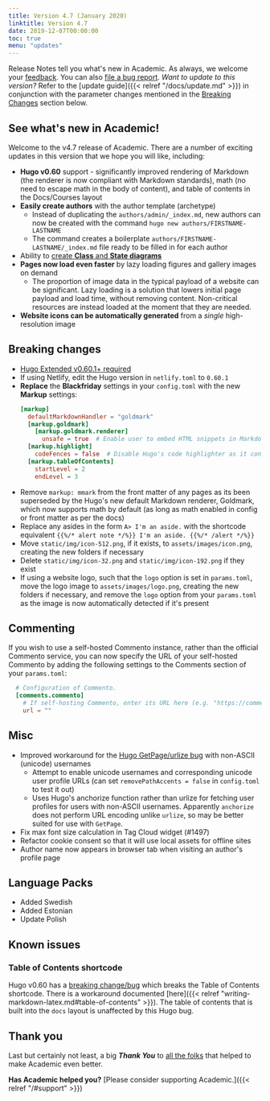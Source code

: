 ```yaml
---
title: Version 4.7 (January 2020)
linktitle: Version 4.7
date: 2019-12-07T00:00:00
toc: true
menu: "updates"
---
```


Release Notes tell you what's new in Academic. As always, we welcome your [feedback](https://github.com/gcushen/hugo-academic/issues). You can also [file a bug report](https://github.com/gcushen/hugo-academic/issues). *Want to update to this version?* Refer to the [update guide]({{< relref "/docs/update.md" >}}) in conjunction with the parameter changes mentioned in the [Breaking Changes](#breaking-changes) section below.

## See what's new in Academic!

Welcome to the v4.7 release of Academic. There are a number of exciting updates in this version that we hope you will like, including:

- **Hugo v0.60** support - significantly improved rendering of Markdown (the renderer is now compliant with Markdown standards), math (no need to escape math in the body of content), and table of contents in the Docs/Courses layout
- **Easily create authors** with the author template (archetype)
  - Instead of duplicating the `authors/admin/_index.md`, new authors can now be created with the command `hugo new authors/FIRSTNAME-LASTNAME`
  - The command creates a boilerplate `authors/FIRSTNAME-LASTNAME/_index.md` file ready to be filled in for each author
- Ability to [create **Class** and **State diagrams**](https://academic-demo.netlify.com/post/writing-technical-content/)
- **Pages now load even faster** by lazy loading figures and gallery images on demand
  - The proportion of image data in the typical payload of a website can be significant. Lazy loading is a solution that lowers initial page payload and load time, without removing content. Non-critical resources are instead loaded at the moment that they are needed.
- **Website icons can be automatically generated** from a _single_ high-resolution image

## Breaking changes

- [Hugo Extended v0.60.1+ required](https://github.com/gohugoio/hugo/releases/tag/v0.60.1)
- If using Netlify, edit the Hugo version in `netlify.toml` to `0.60.1`
- **Replace** the **Blackfriday** settings in your `config.toml` with the new **Markup** settings:
    ```toml
    [markup]
      defaultMarkdownHandler = "goldmark"
      [markup.goldmark]
        [markup.goldmark.renderer]
          unsafe = true  # Enable user to embed HTML snippets in Markdown content.
      [markup.highlight]
        codeFences = false  # Disable Hugo's code highlighter as it conflicts with Academic's highligher.
      [markup.tableOfContents]
        startLevel = 2
        endLevel = 3
    ```
- Remove `markup: mmark` from the front matter of any pages as its been superseded by the Hugo's new default Markdown renderer, Goldmark, which now supports math by default (as long as math enabled in config or front matter as per the docs)
- Replace any asides in the form `A> I'm an aside.` with the shortcode equivalent `{{%/* alert note */%}} I'm an aside. {{%/* /alert */%}}`
- Move `static/img/icon-512.png`, if it exists, to `assets/images/icon.png`, creating the new folders if necessary
- Delete `static/img/icon-32.png` and `static/img/icon-192.png` if they exist
- If using a website logo, such that the `logo` option is set in `params.toml`, move the logo image to `assets/images/logo.png`, creating the new folders if necessary, and remove the `logo` option from your `params.toml` as the image is now automatically detected if it's present

## Commenting

If you wish to use a self-hosted Commento instance, rather than the official Commento service, you can now specify the URL of your self-hosted Commento by adding the following settings to the Comments section of your `params.toml`:

```toml
  # Configuration of Commento.
  [comments.commento]
    # If self-hosting Commento, enter its URL here (e.g. "https://commento.?.com"), otherwise leave empty.
    url = ""
```

## Misc

- Improved workaround for the [Hugo GetPage/urlize bug](https://github.com/gohugoio/hugo/issues/5687) with non-ASCII (unicode) usernames
  - Attempt to enable unicode usernames and corresponding unicode user profile URLs (can set `removePathAccents = false` in `config.toml` to test it out)
  - Uses Hugo's anchorize function rather than urlize for fetching user profiles for users with non-ASCII usernames. Apparently `anchorize` does not perform URL encoding unlike `urlize`, so may be better suited for use with `GetPage`.
- Fix max font size calculation in Tag Cloud widget (#1497)
- Refactor cookie consent so that it will use local assets for offline sites
- Author name now appears in browser tab when visiting an author's profile page

## Language Packs

- Added Swedish
- Added Estonian
- Update Polish

## Known issues

### Table of Contents shortcode

Hugo v0.60 has a [breaking change/bug](https://github.com/yuin/goldmark/issues/26) which breaks the Table of Contents shortcode. There is a workaround documented [here]({{< relref "writing-markdown-latex.md#table-of-contents" >}}). The table of contents that is built into the `docs` layout is unaffected by this Hugo bug.

## Thank you

Last but certainly not least, a big **_Thank You_** to [all the folks](https://github.com/gcushen/hugo-academic/graphs/contributors) that helped to make Academic even better.

**Has Academic helped you?** [Please consider supporting Academic.]({{< relref "/#support" >}})
